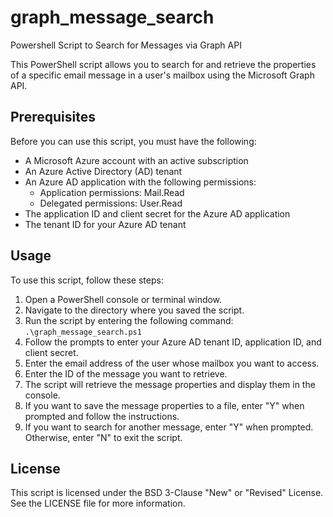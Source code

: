 # graph_message_search
Powershell Script to Search for Messages via Graph API

This PowerShell script allows you to search for and retrieve the properties of a specific email message in a user's mailbox using the Microsoft Graph API.

## Prerequisites

Before you can use this script, you must have the following:

- A Microsoft Azure account with an active subscription
- An Azure Active Directory (AD) tenant
- An Azure AD application with the following permissions:
  - Application permissions: Mail.Read
  - Delegated permissions: User.Read
- The application ID and client secret for the Azure AD application
- The tenant ID for your Azure AD tenant

## Usage

To use this script, follow these steps:

1. Open a PowerShell console or terminal window.
2. Navigate to the directory where you saved the script.
3. Run the script by entering the following command: `.\graph_message_search.ps1`
4. Follow the prompts to enter your Azure AD tenant ID, application ID, and client secret.
5. Enter the email address of the user whose mailbox you want to access.
6. Enter the ID of the message you want to retrieve.
7. The script will retrieve the message properties and display them in the console.
8. If you want to save the message properties to a file, enter "Y" when prompted and follow the instructions.
9. If you want to search for another message, enter "Y" when prompted. Otherwise, enter "N" to exit the script.

## License

This script is licensed under the BSD 3-Clause "New" or "Revised" License. See the LICENSE file for more information.
